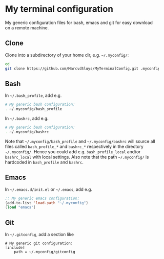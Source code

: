 # My terminal configuration #

My generic configuration files for bash, emacs and git for easy download on a remote machine.


## Clone ##

Clone into a subdirectory of your home dir, e.g. `~/.myconfig/`:
```bash
cd
git clone https://github.com/MarcvdSluys/MyTerminalConfig.git .myconfig
```


## Bash ##

In `~/.bash_profile`, add e.g.
```bash
# My generic bash configuration:
. ~/.myconfig/bash_profile
```

In `~/.bashrc`, add e.g.
```bash
# My generic bash configuration:
. ~/.myconfig/bashrc
```

Note that `~/.myconfig/bash_profile` and `~/.myconfig/bashrc` will source all files called `bash_profile_*`
and `bashrc_*` respectively in the directory `~/.myconfig/`.  Hence you could add e.g. `bash_profile_local`
and/or `bashrc_local` with local settings.  Also note that the path `~/.myconfig/` is hardcoded in
`bash_profile` and `bashrc`.


## Emacs ##

In `~/.emacs.d/init.el` or `~/.emacs`, add e.g.
```lisp
;; My generic emacs configuration:
(add-to-list 'load-path "~/.myconfig")
(load "emacs")
```


## Git ##

In `~/.gitconfig`, add a section like
```config
# My generic git configuration:
[include]
	path = ~/.myconfig/gitconfig
```

